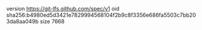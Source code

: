 version https://git-lfs.github.com/spec/v1
oid sha256:b4980ed5d3421e7829994568104f2b9c8f3356e686fa5503c7bb203da8aa049b
size 7668
